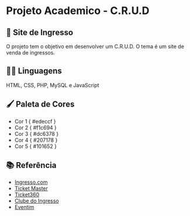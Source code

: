 # Projeto Academico - C.R.U.D
## 🎫 Site de Ingresso
O projeto tem o objetivo em desenvolver um C.R.U.D. O tema é um site de venda de ingressos.

## 👨‍💻 Linguagens
HTML, CSS, PHP, MySQL e JavaScript

## 🖌️ Paleta de Cores
- Cor 1 { #edeccf }
- Cor 2 { #f1c694 }
- Cor 3 { #dc6378 }
- Cor 4 { #207178 }
- Cor 5 { #101652 }

## 📚 Referência
 - [Ingresso.com](https://www.ingresso.com/)
 - [Ticket Master](https://www.ticketmaster.com.br/)
 - [Ticket360](https://www.ticket360.com.br/)
 - [Clube do Ingresso](https://www.clubedoingresso.com/)
 - [Eventim](https://www.eventim.com.br/)
